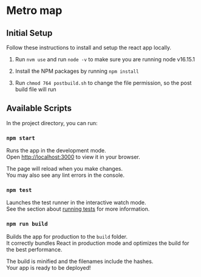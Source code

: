 # Metro map

## Initial Setup

Follow these instructions to install and setup the react app locally.

1. Run `nvm use` and run `node -v` to make sure you are running node v16.15.1

2. Install the NPM packages by running `npm install`

3. Run `chmod 764 postbuild.sh` to change the file permission, so the post build file will run

## Available Scripts

In the project directory, you can run:

### `npm start`

Runs the app in the development mode.\
Open [http://localhost:3000](http://localhost:3000) to view it in your browser.

The page will reload when you make changes.\
You may also see any lint errors in the console.

### `npm test`

Launches the test runner in the interactive watch mode.\
See the section about [running tests](https://facebook.github.io/create-react-app/docs/running-tests) for more information.

### `npm run build`

Builds the app for production to the `build` folder.\
It correctly bundles React in production mode and optimizes the build for the best performance.

The build is minified and the filenames include the hashes.\
Your app is ready to be deployed!
